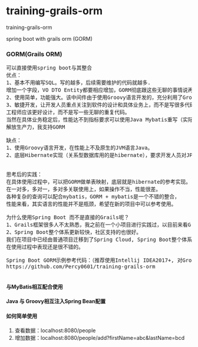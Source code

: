 # training-grails-orm
training-grails-orm

spring boot with grails orm (GORM)


### GORM(Grails ORM)

<pre>
可以直接使用spring boot与其整合
优点：
1、基本不用编写SQL。写的越多，后续需要维护的代码就越多.
增加一个字段，VO DTO Entity都要相应增加，GORM彻底跟这些无聊的事情说再见。
2、使用简单，功能强大。该中间件由于使用Groovy语言开发的，充分利用了Groovy动态语言的特性。
3、敏捷开发，让开发人员重点关注到软件的设计和具体业务上，而不是写很多代码，基础的增删改查巴拉巴拉。。。
工程师应该更好设计，而不是写一些无聊的重复代码。
当然在具体业务稳定后，性能达不到指标要求可以使用Java Mybatis重写（实际过程中99.99%没有这样的场景的）。
解放生产力，我支持GORM

缺点：
1、使用Groovy语言开发，在性能上不及原生的JVM语言Java。
2、底层Hibernate实现（关系型数据库用的是hibernate），要求开发人员对JPA有一定的认识。


思考后的实践：
在具体使用过程中，可以把GORM做单表映射，底层就是hibernate的参考实现。
在一对多，多对一，多对多关联使用上，如果操作不当，性能很差。
各种复杂的查询可以配合mybatis，GORM + mybatis是一个不错的整合，
性能来看，其实语言的性能并不是瓶颈，希望在新的项目中可以参考使用。

为什么使用Spring Boot 而不是直接的Grails呢？
1、Grails框架很多人不太熟悉，我之前在一个小项目进行实践过，以目前来看Grails并不是现在项目的最佳框架。
2、Spring Boot整个体系更新较快，社区支持的也很好。
我们在项目中已经由普通项目迁移到了Spring Cloud, Spring Boot整个体系上。
在使用过程中表现还是很不错的。

Spring Boot GORM示例参考代码：（推荐使用Intellij IDEA2017+, 对Groovy支持更好）
https://github.com/Percy0601/training-grails-orm

</pre>

#### 与MyBatis相互配合使用

#### Java 与 Groovy相互注入Spring Bean配置

#### 如何简单使用
1. 查看数据：localhost:8080/people
2. 增加数据：localhost:8080/people/add?firstName=abc&lastName=bcd




